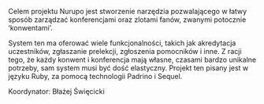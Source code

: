 Celem projektu Nurupo jest stworzenie narzędzia pozwalającego w łatwy sposób zarządzać konferencjami oraz zlotami fanów, zwanymi potocznie ‘konwentami’.

System ten ma oferować wiele funkcjonalności, takich jak akredytacja uczestników, zgłaszanie prelekcji, zgłoszenia pomocników i inne. Z racji tego, że każdy konwent i konferencja mają własne, czasami bardzo unikalne potrzeby, sam system musi być dość elastyczny. Projekt ten pisany jest w języku Ruby, za pomocą technologii Padrino i Sequel.

Koordynator: Błażej Święcicki
